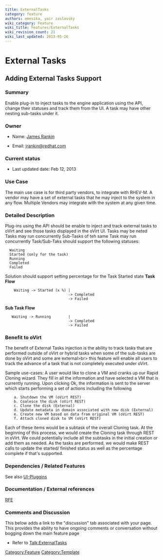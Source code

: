 ```yaml
---
title: ExternalTasks
category: feature
authors: emesika, yair zaslavsky
wiki_category: Feature
wiki_title: Features/ExternalTasks
wiki_revision_count: 21
wiki_last_updated: 2013-05-26
---
```


# External Tasks

## Adding External Tasks Support

### Summary

Enable plug-in to inject tasks to the engine application using the API, change their statuses and track them from the UI.
A task may have other nesting sub-tasks under it.

### Owner

*   Name: [ James Rankin](User:MyUser)

<!-- -->

*   Email: jrankin@redhat.com

### Current status

*   Last updated date: Feb 12, 2013

### Use Case

The main use case is for third party vendors, to integrate with RHEV-M. A vendor may have a set of external tasks that he may inject to the system in any flow. Multiple Vendors may integrate with the system at any given time.

### Detailed Description

Plug-ins using the API should be enable to inject and track external tasks to oVirt and see those tasks displayed in the oVirt UI.
Tasks may be neted
Tasks may run concurrently
Sub-Tasks of teh same Task may run concurrently
Task/Sub-Taks should support the following statuses:

      Waiting
      Started (only for the task)
      Running
      Completed 
      Failed

Solution should support setting percentage for the Task Started state
**Task Flow**

        Waiting -> Started (x %) |
                                 -> Completed
                                 -> Failed 

**Sub Task Flow**

       Waiting -> Running        |
                                 -> Completed
                                 -> Failed

### Benefit to oVirt

The benefit of External Tasks injection is the ability to track tasks that are performed outside of oVirt or hybrid tasks when some of the sub-tasks are done by oVirt and some are external>br> this feature will enable all users to track the advance of a task that is not completely executed under oVirt.

Sample use-cases:
A user would like to clone a VM and cranks up our Rapid Cloning wizard. They fill in all the information and have selected a VM that is currently running. Upon clicking Ok, the information is sent to the server which starts performing a set of actions including the following

        a. Shutdown the VM (oVirt REST)
        b. Coalesce the disk (oVirt REST)
        c. Clone the disk (External)
        d. Update metadata in domain associated with new disk (External)
        e. Create new VM based on data from original VM (oVirt REST)
        f. Attach cloned disk to VM (oVirt REST)

Each of these items would be a subtask of the overall Cloning task. At the beginning of this process, we would create the Cloning task through REST in oVirt. We could potentially include all the subtasks in the initial creation or add them as needed.
 As the tasks are performed, we would make REST calls to update the started/ finished status as well as the percentage complete if that's supported.

### Dependencies / Related Features

See also [UI-Pluggins](http://wiki.ovirt.org/wiki/Features/UIPlugins)

### Documentation / External references

[RFE](https://bugzilla.redhat.com/show_bug.cgi?id=872719)

### Comments and Discussion

This below adds a link to the "discussion" tab associated with your page. This provides the ability to have ongoing comments or conversation without bogging down the main feature page

*   Refer to <Talk:ExternalTasks>

<Category:Feature> <Category:Template>
